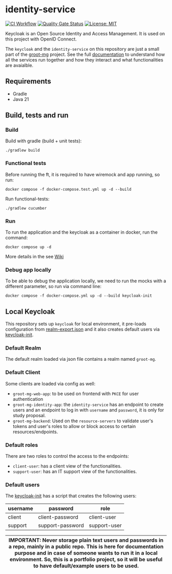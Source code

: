 # identity-service

[![CI Workflow](https://github.com/groot-mg/identity-service/actions/workflows/ci-workflow.yml/badge.svg)](https://github.com/groot-mg/identity-service/actions/workflows/ci-workflow.yml) [![Quality Gate Status](https://sonarcloud.io/api/project_badges/measure?project=groot-mg_identity-service&metric=alert_status)](https://sonarcloud.io/summary/new_code?id=groot-mg_identity-service) [![License: MIT](https://img.shields.io/badge/License-MIT-green.svg)](https://github.com/groot-mg/identity-service/blob/main/LICENSE)

Keycloak is an Open Source Identity and Access Management. It is used on this project with OpenID Connect.

The `keycloak` and the `identity-service` on this repository are just a small part of the [groot-mg](https://github.com/groot-mg) project.
See the full [documentation](https://github.com/groot-mg/docs) to understand how all the services run together and how they interact and what functionalities are avaialble. 

## Requirements

- Gradle
- Java 21

## Build, tests and run

### Build
Build with gradle (build + unit tests):
```
./gradlew build
```

### Functional tests

Before running the ft, it is required to have wiremock and app running, so run:

```shell
docker compose -f docker-compose.test.yml up -d --build
```

Run functional-tests:
```shell
./gradlew cucumber
```

### Run

To run the application and the keycloak as a container in docker, run the command:

```shell
docker compose up -d
```

More details in the see [Wiki](https://github.com/groot-mg/identity-service/wiki)

### Debug app locally

To be able to debug the application locally, we need to run the mocks with a different parameter, so run via command line:

```shell
docker compose -f docker-compose.yml up -d --build keycloak-init
```

## Local Keycloak

This repository sets up `keycloak` for local environment, it pre-loads configuration
from [realm-export.json](./keycloak/config/realm-export.json) and it also creates default users
via [keycloak-init](./keycloak-init).

### Default Realm

The default realm loaded via json file contains a realm named `groot-mg`.

### Default Client

Some clients are loaded via config as well:

- `groot-mg-web-app`: to be used on frontend with `PKCE` for user authentication
- `groot-mg-identity-app`: the `identity-service` has an endpoint to create users and an endpoint to log in with
  `username` and `password`, it is only for study proposal.
- `groot-mg-backend`: Used on the `resource-servers` to validate user's tokens and user's roles to allow or block access
  to certain resources/endpoints.

### Default roles

There are two roles to control the access to the endpoints:

- `client-user`: has a client view of the functionalities.
- `support-user`: has an IT support view of the functionalities.

### Default users

The [keycloak-init](./keycloak-init) has a script that creates the following users:

| username | password         | role         |
|----------|------------------|--------------|
| client   | client-password  | client-user  |
| support  | support-password | support-user |

| IMPORTANT: Never storage plain text users and passwords in a repo, mainly in a public repo. This is here for documentation purpose and in case of someone wants to run it in a local environment. So, this is a portfolio project, so it will be useful to have default/example users to be used. |
|---------------------------------------------------------------------------------------------------------------------------------------------------------------------------------------------------------------------------------------------------------------------------------------------------|
